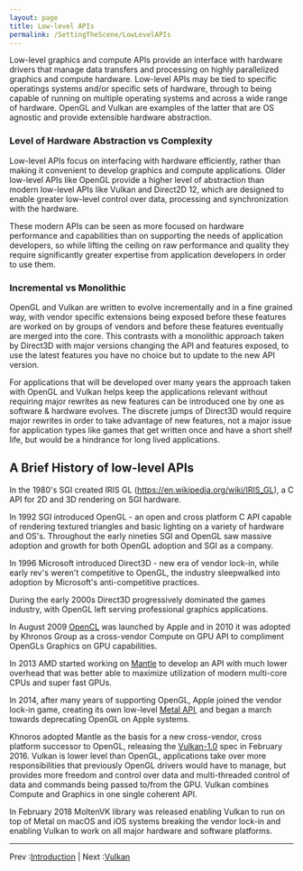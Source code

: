 ```yaml
---
layout: page
title: Low-level APIs
permalink: /SettingTheScene/LowLevelAPIs
---
```


Low-level graphics and compute APIs provide an interface with hardware drivers that manage data transfers and processing on highly parallelized graphics and compute hardware. Low-level APIs may be tied to specific operatings systems and/or specific sets of hardware, through to being capable of running on multiple operating systems and across a wide range of hardware. OpenGL and Vulkan are examples of the latter that are OS agnostic and provide extensible hardware abstraction.

### Level of Hardware Abstraction vs Complexity

Low-level APIs focus on interfacing with hardware efficiently, rather than making it convenient to develop graphics and compute applications. Older low-level APIs like OpenGL provide a higher level of abstraction than modern low-level APIs like Vulkan and Direct2D 12, which are designed to enable greater low-level control over data, processing and synchronization with the hardware.

These modern APIs can be seen as more focused on hardware performance and capabilities than on supporting the needs of application developers, so while lifting the ceiling on raw performance and quality they require significantly greater expertise from application developers in order to use them.

### Incremental vs Monolithic

OpenGL and Vulkan are written to evolve incrementally and in a fine grained way, with vendor specific extensions being exposed before these features are worked on by groups of vendors and before these features eventually are merged into the core. This contrasts with a monolithic approach taken by Direct3D with major versions changing the API and features exposed, to use the latest features you have no choice but to update to the new API version.

For applications that will be developed over many years the approach taken with OpenGL and Vulkan helps keep the applications relevant without requiring major rewrites as new features can be introduced one by one as software & hardware evolves. The discrete jumps of Direct3D would require major rewrites in order to take advantage of new features, not a major issue for application types like games that get written once and have a short shelf life, but would be a hindrance for long lived applications.

## A Brief History of low-level APIs

In the 1980's SGI created IRIS GL (https://en.wikipedia.org/wiki/IRIS_GL), a C API for 2D and 3D rendering on SGI hardware.

In 1992 SGI introduced OpenGL - an open and cross platform C API capable of rendering textured triangles and basic lighting on a variety of hardware and OS's. Throughout the early nineties SGI and OpenGL saw massive adoption and growth for both OpenGL adoption and SGI as a company.

In 1996 Microsoft introduced Direct3D - new era of vendor lock-in, while early rev's weren't competitive to OpenGL, the industry sleepwalked into adoption by Microsoft's anti-competitive practices.

During the early 2000s Direct3D progressively dominated the games industry, with OpenGL left serving professional graphics applications.

In August 2009 [OpenCL](https://en.wikipedia.org/wiki/OpenCL) was launched by Apple and in 2010 it was adopted by Khronos Group as a cross-vendor Compute on GPU API to compliment OpenGLs Graphics on GPU capabilities.

In 2013 AMD started working on [Mantle](https://en.wikipedia.org/wiki/Mantle_(API)) to develop an API with much lower overhead that was better able to maximize utilization of modern multi-core CPUs and super fast GPUs.

In 2014, after many years of supporting OpenGL, Apple joined the vendor lock-in game, creating its own low-level [Metal API](https://en.wikipedia.org/wiki/Metal_(API)), and began a march towards deprecating OpenGL on Apple systems.

Khnoros adopted Mantle as the basis for a new cross-vendor, cross platform successor to OpenGL, releasing the [Vulkan-1.0](https://en.wikipedia.org/wiki/Vulkan) spec in February 2016. Vulkan is lower level than OpenGL, applications take over more responsibilities that previously OpenGL drivers would have to manage, but provides more freedom and control over data and multi-threaded control of data and commands being passed to/from the GPU. Vulkan combines Compute and Graphics in one single coherent API.

In February 2018 MoltenVK library was released enabling Vulkan to run on top of Metal on macOS and iOS systems breaking the vendor lock-in and enabling Vulkan to work on all major hardware and software platforms.

---

Prev :[Introduction](index.md) | Next :[Vulkan](Vulkan.md)
